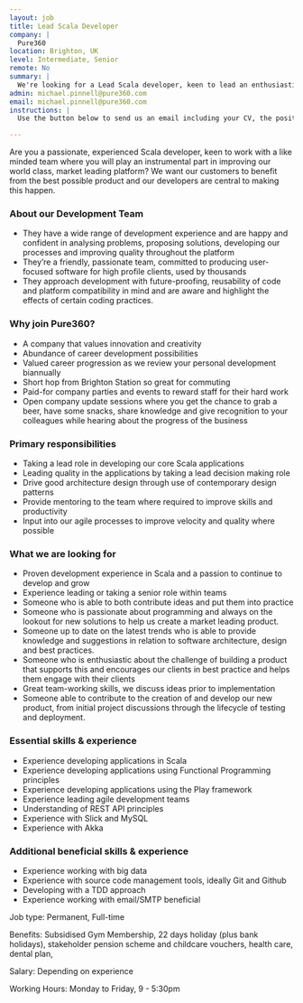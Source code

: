 ```yaml
---
layout: job
title: Lead Scala Developer
company: |
  Pure360
location: Brighton, UK
level: Intermediate, Senior
remote: No
summary: |
  We're looking for a Lead Scala developer, keen to lead an enthusiastic, skilled team working together to build a highly performant, highly usable platform based on up to date standards and technologies.
admin: michael.pinnell@pure360.com
email: michael.pinnell@pure360.com
instructions: |
  Use the button below to send us an email including your CV, the position you're applying for, and anything else you might want to say.

---
```


<!-- break -->

Are you a passionate, experienced Scala developer, keen to work with a like minded team where you will play an instrumental part in improving our world class, market leading platform?
We want our customers to benefit from the best possible product and our developers are central to making this happen.

### About our Development Team

- They have a wide range of development experience and are happy and confident in analysing problems, proposing solutions, developing our processes and improving quality throughout the platform
- They’re a friendly, passionate team, committed to producing user-focused software for high profile clients, used by thousands
- They approach development with future-proofing, reusability of code and platform compatibility in mind and are aware and highlight the effects of certain coding practices.

### Why join Pure360?

- A company that values innovation and creativity
- Abundance of career development possibilities
- Valued career progression as we review your personal development biannually
- Short hop from Brighton Station so great for commuting
- Paid-for company parties and events to reward staff for their hard work
- Open company update sessions  where you get the chance to grab a beer, have some snacks, share knowledge and give recognition to your colleagues while hearing about the progress of the business

### Primary responsibilities

- Taking a lead role in developing our core Scala applications
- Leading quality in the applications by taking a lead decision making role
- Drive good architecture design through use of contemporary design patterns
- Provide mentoring to the team where required to improve skills and productivity
- Input into our agile processes to improve velocity and quality where possible

### What we are looking for

- Proven development experience in Scala and a passion to continue to develop and grow
- Experience leading or taking a senior role within teams
- Someone who is able to both contribute ideas and put them into practice
- Someone who is passionate about programming and always on the lookout for new solutions to help us create a market leading product.
- Someone up to date on the latest trends who is able to provide knowledge and suggestions in relation to software architecture, design and best practices.
- Someone who is enthusiastic about the challenge of building a product that supports this and encourages our clients in best practice and helps them engage with their clients
- Great team-working skills, we discuss ideas prior to implementation
- Someone able to contribute to the creation of and develop our new product, from initial project discussions through the lifecycle of testing and deployment. 

### Essential skills & experience

- Experience developing applications in Scala
- Experience developing applications using Functional Programming principles
- Experience developing applications using the Play framework
- Experience leading agile development teams
- Understanding of REST API principles
- Experience with Slick and MySQL
- Experience with Akka

### Additional beneficial skills & experience

- Experience working with big data
- Experience with source code management tools, ideally Git and Github
- Developing with a TDD approach
- Experience working with email/SMTP beneficial
 
Job type: Permanent, Full-time
 
Benefits: Subsidised Gym Membership, 22 days holiday (plus bank holidays), stakeholder pension scheme and childcare vouchers, health care, dental plan, 
 
Salary: Depending on experience
 
Working Hours: Monday to Friday, 9 - 5:30pm
